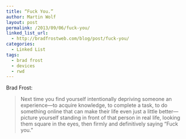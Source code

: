 ```yaml
---
title: “Fuck You.”
author: Martin Wolf
layout: post
permalink: /2013/09/06/fuck-you/
linked_list_url:
  - http://bradfrostweb.com/blog/post/fuck-you/
categories:
  - Linked List
tags:
  - brad frost
  - devices
  - rwd
---
```

<p class="linked-list-quote-author">
  Brad Frost:
</p>

> Next time you find yourself intentionally depriving someone an experience—to acquire knowledge, to complete a task, to do something online that can make their life even just a little better—picture yourself standing in front of that person in real life, looking them square in the eyes, then firmly and definitively saying “Fuck you.”